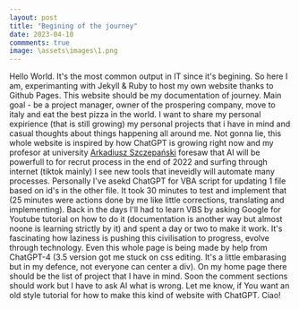 ```yaml
---
layout: post
title: "Begining of the journey"
date: 2023-04-10
commments: true
image: \assets\images\1.png
---
```

Hello World. It's the most common output in IT since it's begining. So here I am, experimanting with Jekyll & Ruby to host my own website thanks to Github Pages. This website should be my documentation of journey. Main goal - be a project manager, owner of the prospering company, move to italy and eat the best pizza in the world. I want to share my personal expirience (that is still growing) my personal projects that i have in mind and casual thoughts about things happening all around me. Not gonna lie, this whole website is inspired by how ChatGPT is growing right now and my profesor at university <a href="https://www.linkedin.com/in/arkadiusz-szczepa%C5%84ski-49407b42" >Arkadiusz Szczepański</a> foresaw that AI will be powerfull to for recrut process in the end of 2022 and surfing through internet (tiktok mainly) I see new tools that ineveidly will automate many processes. Personally I've asekd ChatGPT for VBA script for updating 1 file based on id's in the other file. It took 30 minutes to test and implement that (25 minutes were actions done by me like little corrections, translating and implementing). Back in the days I'll had to learn VBS by asking Google for Youtube tutorial on how to do it (documentation is another way but almost noone is learning strictly by it) and spent a day or two to make it work. It's fascinating how laziness is pushing this civilisation to progress, evolve through technology. Even this whole page is being made by help from  ChatGPT-4 (3.5 version got me stuck on css editing. It's a little embarasing but in my defence, not everyone can center a div). On my home page there should be the list of project that I have in mind. Soon the comment sections should work but I have to ask AI what is wrong. Let me know, if You want an old style tutorial for how to make this kind of website with ChatGPT. Ciao!